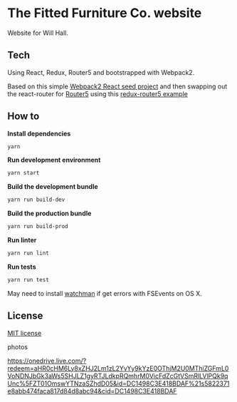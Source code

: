 # The Fitted Furniture Co. website

Website for Will Hall.

## Tech

Using React, Redux, Router5 and bootstrapped with Webpack2.

Based on this simple [Webpack2 React seed project](https://github.com/tpina/react-webpack2-seed) and then swapping out the react-router for [Router5](https://github.com/router5/redux-router5) using this [redux-router5 example](https://github.com/router5/examples/tree/master/apps/react-redux)

## How to

**Install dependencies**
```bash
yarn
```
**Run development environment**
```bash
yarn start
```
**Build the development bundle**
```bash
yarn run build-dev
```
**Build the production bundle**
```bash
yarn run build-prod
```
**Run linter**
```bash
yarn run lint
```
**Run tests**
```bash
yarn run test
```

May need to install [watchman](https://facebook.github.io/watchman/docs/install.html) if get errors with FSEvents on OS X.

## License
[MIT license](http://opensource.org/licenses/mit-license.php)

photos

https://onedrive.live.com/?redeem=aHR0cHM6Ly8xZHJ2Lm1zL2YvYy9kYzE0OThjM2U0MThiZGFmL0VoNDNJbGk3aWs5SHJLZ1gyRTJLdkpRQmhrM0VicFdZcGtVSmRlLVlPQk9qUnc%5FZT01OmswYTNzaSZhdD05&id=DC1498C3E418BDAF%21s5822371e8abb474faca817d84d8abc94&cid=DC1498C3E418BDAF
